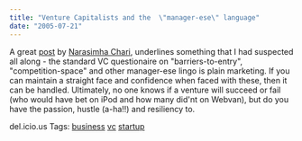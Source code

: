 ```yaml
---
title: "Venture Capitalists and the  \"manager-ese\" language"
date: "2005-07-21"
---
```


A great [post](http://www.venchar.com/2005/04/hustle_passion_.html) by [Narasimha Chari](http://www.venchar.com/), underlines something that I had suspected all along - the standard VC questionaire on "barriers-to-entry", "competition-space" and other manager-ese lingo is plain marketing. If you can maintain a straight face and confidence when faced with these, then it can be handled. Ultimately, no one knows if a venture will succeed or fail (who would have bet on iPod and how many did'nt on Webvan), but do you have the passion, hustle (a-ha!!) and resiliency to.

del.icio.us Tags: [business](http://del.icio.us/sss8ue/business) [vc](http://del.icio.us/sss8ue/vc) [startup](http://del.icio.us/sss8ue/startup)
